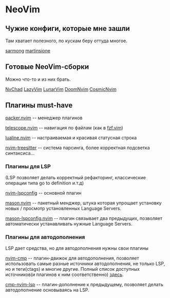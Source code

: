 # NeoVim

## Чужие конфиги, которые мне зашли

Там хватает полезного, по кускам беру оттуда многое.

[sarmong](https://github.com/sarmong/dotfiles/tree/master/dotconfig/nvim)
[martinsione](https://github.com/martinsione/dotfiles/blob/master/src/.config/nvim/init.lua)

## Готовые NeoVim-сборки

Можно что-то и из них брать.

[NvChad](https://github.com/NvChad/NvChad)
[LazyVim](https://github.com/LazyVim/LazyVim)
[LunarVim](https://github.com/LunarVim/LunarVim)
[DoomNvim](https://github.com/doom-neovim/doom-nvim)
[CosmicNvim](https://github.com/CosmicNvim/CosmicNvim)

## Плагины must-have

[packer.nvim](https://github.com/wbthomason/packer.nvim) -- менеджер плагинов

[telescope.nvim](https://github.com/nvim-telescope/telescope.nvim) -- навигация по файлам (как в [fzf.vim](https://github.com/junegunn/fzf.vim))

[lualine.nvim](https://github.com/nvim-lualine/lualine.nvim/) -- настраиваемая и красивая статусная строка

[nvim-treesitter](https://github.com/nvim-treesitter/nvim-treesitter) -- система парсинга, более корректная подсветка синтаксиса...

### Плагины для LSP

(LSP позволяет делать корректный рефакторинг, классические операции типа
go to definition и.т.д)

[nvim-lspconfig](https://github.com/neovim/nvim-lspconfig) -- основной плагин

[mason.nvim](https://github.com/williamboman/mason.nvim) -- пакетный менджер, штука которая упрощает установку новых / просмотр установленных Language Servers.

[mason-lspconfig.nvim](https://github.com/williamboman/mason-lspconfig.nvim) -- плагин связывает два предыдущих, позволяет автоматически устанавливать нужные Language Servers.

### Плагины для автодополнения

LSP дает средства, но для автодополнения нужны свои плагины

[nvim-cmp](https://github.com/hrsh7th/nvim-cmp) -- плагин-движок для автодополнения, позволяет использовать самые разные источники автодополнения, не только LSP, но и теги(ctags) и многие другие. Полный список доступных источников(и плагинов к ним соответственно) [здесь](https://github.com/hrsh7th/nvim-cmp/wiki/List-of-sources).

[cmp-nvim-lsp](https://github.com/hrsh7th/cmp-nvim-lsp) -- плагин-дополнение к предыдущему, позволяет делать автодополнение основываясь на LSP.
